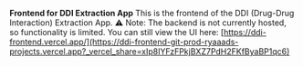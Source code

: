 
**Frontend for DDI Extraction App**
This is the frontend of the DDI (Drug-Drug Interaction) Extraction App.
⚠️ Note: The backend is not currently hosted, so functionality is limited.
You can still view the UI here: [https://ddi-frontend.vercel.app/](https://ddi-frontend-git-prod-ryaaads-projects.vercel.app?_vercel_share=xIp8IYFzFPkjBXZ7PdH2FKfByaBP1qc6)

